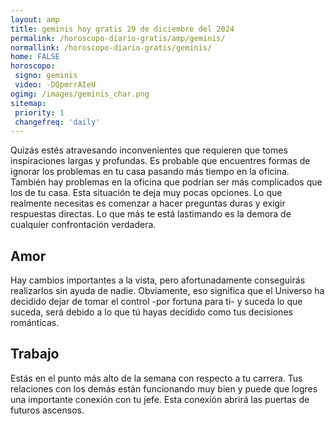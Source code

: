 ```yaml
---
layout: amp
title: geminis hoy gratis 29 de diciembre del 2024 
permalink: /horoscopo-diario-gratis/amp/geminis/
normallink: /horoscopo-diario-gratis/geminis/
home: FALSE
horoscopo:
 signo: geminis
 video: -DQpmrrAIeU
ogimg: /images/geminis_char.png
sitemap:
 priority: 1
 changefreq: 'daily'
---
```



Quizás estés atravesando inconvenientes que requieren que tomes inspiraciones largas y profundas. Es probable que encuentres formas de ignorar los problemas en tu casa pasando más tiempo en la oficina. También hay problemas en la oficina que podrían ser más complicados que los de tu casa. Esta situación te deja muy pocas opciones. Lo que realmente necesitas es comenzar a hacer preguntas duras y exigir respuestas directas. Lo que más te está lastimando es la demora de cualquier confrontación verdadera.

## Amor

Hay cambios importantes a la vista, pero afortunadamente conseguirás realizarlos sin ayuda de nadie. Obviamente, eso significa que el Universo ha decidido dejar de tomar el control -por fortuna para ti- y suceda lo que suceda, será debido a lo que tú hayas decidido como tus decisiones románticas.

## Trabajo

Estás en el punto más alto de la semana con respecto a tu carrera. Tus relaciones con los demás están funcionando muy bien y puede que logres una importante conexión con tu jefe. Esta conexión abrirá las puertas de futuros ascensos.